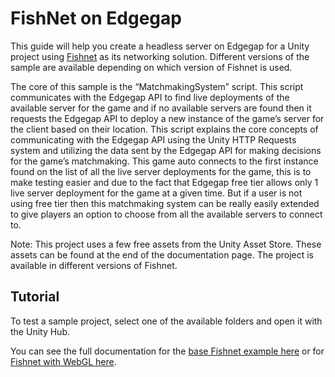 # FishNet on Edgegap

This guide will help you create a headless server on Edgegap for a Unity project using [Fishnet](https://github.com/FirstGearGames/FishNet) as its networking solution. Different versions of the sample are available depending on which version of Fishnet is used.

The core of this sample is the “MatchmakingSystem” script. This script communicates with the Edgegap API to find live deployments of the available server for the game and if no available servers are found then it requests the Edgegap API to deploy a new instance of the game’s server for the client based on their location. This script explains the core concepts of communicating with the Edgegap API using the Unity HTTP Requests system and utilizing the data sent by the Edgegap API for making decisions for the game’s matchmaking.
This game auto connects to the first instance found on the list of all the live server deployments for the game, this is to make testing easier and due to the fact that Edgegap free tier allows only 1 live server deployment for the game at a given time. But if a user is not using free tier then this matchmaking system can be really easily extended to give players an option to choose from all the available servers to connect to.

Note: This project uses a few free assets from the Unity Asset Store. These assets can be found at the end of the documentation page. The project is available in different versions of Fishnet.

## Tutorial

To test a sample project, select one of the available folders and open it with the Unity Hub.

You can see the full documentation for the [base Fishnet example here](https://docs.edgegap.com/docs/sample-projects/fishnet-on-edgegap) or for [Fishnet with WebGL here](https://docs.edgegap.com/docs/sample-projects/fishnet-webgl).
